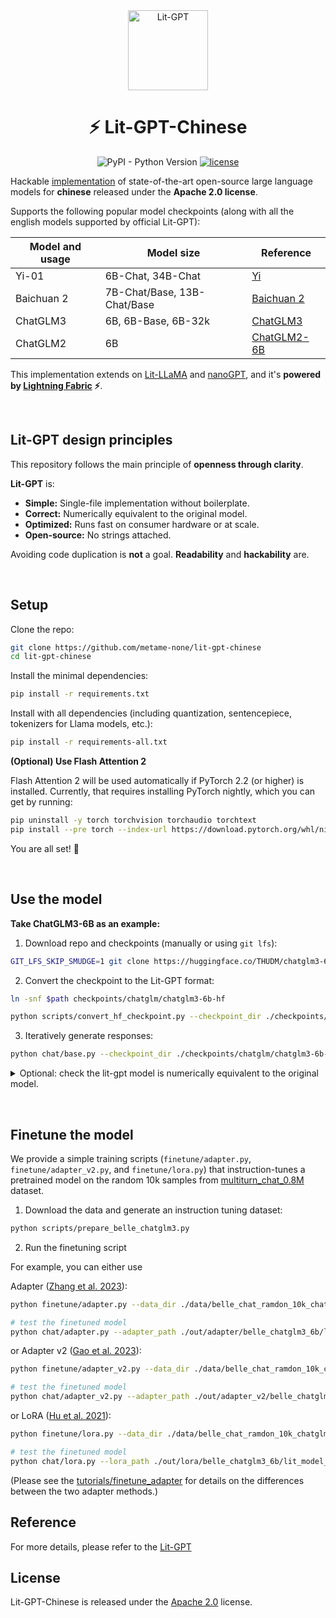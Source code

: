 <div align="center">
<img src="https://pl-public-data.s3.amazonaws.com/assets_lightning/LitStableLM_Badge.png" alt="Lit-GPT" width="128"/>

# ⚡ Lit-GPT-Chinese

<!--
<p align="center">
  <a href="https://www.lightning.ai/">Lightning.ai</a> •
  <a href="https://lightning.ai/docs/pytorch/stable/">PyTorch Lightning</a> •
  <a href="https://lightning.ai/docs/fabric/stable/">Fabric</a>
</p>
-->

![PyPI - Python Version](https://img.shields.io/pypi/pyversions/pytorch-lightning) [![license](https://img.shields.io/badge/License-Apache%202.0-blue.svg)](https://github.com/Lightning-AI/lit-stablelm/blob/master/LICENSE) 

</div>


<!-- # ⚡ Lit-GPT-Chinese -->

Hackable [implementation](lit_gpt/model.py) of state-of-the-art open-source large language models for **chinese** released under the **Apache 2.0 license**.

Supports the following popular model checkpoints (along with all the english models supported by official Lit-GPT):

| Model and usage                                                                   | Model size                               | Reference                                                                                        |
|-----------------------------------------------------------------------------------|------------------------------------------|--------------------------------------------------------------------------------------------------|
| Yi-01                                | 6B-Chat, 34B-Chat | [Yi](https://github.com/01-ai/Yi)                                         |
| Baichuan 2                                | 7B-Chat/Base, 13B-Chat/Base | [Baichuan 2](https://github.com/baichuan-inc/Baichuan2)                                         |
| ChatGLM3                                 | 6B, 6B-Base, 6B-32k | [ChatGLM3](https://github.com/THUDM/ChatGLM3)                                         |
| ChatGLM2                                 | 6B | [ChatGLM2-6B](https://github.com/THUDM/ChatGLM2-6B)                                         |


This implementation extends on [Lit-LLaMA](https://github.com/lightning-AI/lit-llama) and [nanoGPT](https://github.com/karpathy/nanoGPT), and it's **powered by [Lightning Fabric](https://lightning.ai/docs/fabric/stable/) ⚡**.

&nbsp;

## Lit-GPT design principles

This repository follows the main principle of **openness through clarity**.

**Lit-GPT** is:

- **Simple:** Single-file implementation without boilerplate.
- **Correct:** Numerically equivalent to the original model.
- **Optimized:** Runs fast on consumer hardware or at scale.
- **Open-source:** No strings attached.

Avoiding code duplication is **not** a goal. **Readability** and **hackability** are.

&nbsp;

## Setup

Clone the repo:

```bash
git clone https://github.com/metame-none/lit-gpt-chinese
cd lit-gpt-chinese
```

Install the minimal dependencies:

```bash
pip install -r requirements.txt
```

Install with all dependencies (including quantization, sentencepiece, tokenizers for Llama models, etc.):

```bash
pip install -r requirements-all.txt
```

**(Optional) Use Flash Attention 2**

Flash Attention 2 will be used automatically if PyTorch 2.2 (or higher) is installed.
Currently, that requires installing PyTorch nightly, which you can get by running:

```bash
pip uninstall -y torch torchvision torchaudio torchtext
pip install --pre torch --index-url https://download.pytorch.org/whl/nightly/cu121
```

You are all set! 🎉

&nbsp;

## Use the model

**Take ChatGLM3-6B as an example:**

1. Download repo and checkpoints (manually or using `git lfs`):
```bash
GIT_LFS_SKIP_SMUDGE=1 git clone https://huggingface.co/THUDM/chatglm3-6b $path
```
2. Convert the checkpoint to the Lit-GPT format:
```bash
ln -snf $path checkpoints/chatglm/chatglm3-6b-hf

python scripts/convert_hf_checkpoint.py --checkpoint_dir ./checkpoints/chatglm/chatglm3-6b-hf
```
3. Iteratively generate responses:
```bash
python chat/base.py --checkpoint_dir ./checkpoints/chatglm/chatglm3-6b-hf  --precision "16-true"
```

<details>
<summary> Optional: check the lit-gpt model is numerically equivalent to the original model. </summary>

- make the following changes to the original model (modeling_chatglm.py):

```diff
-@torch.jit.script
+# @torch.jit.script
 def apply_rotary_pos_emb(x: torch.Tensor, rope_cache: torch.Tensor) -> torch.Tensor:
```
- check the model difference:

```bash
CUDA_VISIBLE_DEVICES=0,1 python tests/test_chatglm3.py model_diff ./checkpoints/chatglm/chatglm3-6b-hf
```

</details>

&nbsp;

## Finetune the model

We provide a simple training scripts (`finetune/adapter.py`, `finetune/adapter_v2.py`, and `finetune/lora.py`) that instruction-tunes a pretrained model on the random 10k samples from [multiturn_chat_0.8M](https://huggingface.co/datasets/BelleGroup/multiturn_chat_0.8M) dataset.

1. Download the data and generate an instruction tuning dataset:

```bash
python scripts/prepare_belle_chatglm3.py
```

2. Run the finetuning script

For example, you can either use

Adapter ([Zhang et al. 2023](https://arxiv.org/abs/2303.16199)):

```bash
python finetune/adapter.py --data_dir ./data/belle_chat_ramdon_10k_chatglm3 --checkpoint_dir ./checkpoints/chatglm/chatglm3-6b-hf --out_dir out/adapter/belle_chatglm3_6b --precision "bf16-true"

# test the finetuned model
python chat/adapter.py --adapter_path ./out/adapter/belle_chatglm3_6b/lit_model_adapter_finetuned.pth --checkpoint_dir ./checkpoints/chatglm/chatglm3-6b-hf --precision "16-true"
```

or Adapter v2 ([Gao et al. 2023](https://arxiv.org/abs/2304.15010)):

```bash
python finetune/adapter_v2.py --data_dir ./data/belle_chat_ramdon_10k_chatglm3 --checkpoint_dir ./checkpoints/chatglm/chatglm3-6b-hf --out_dir out/adapter_v2/belle_chatglm3_6b --precision "bf16-true"

# test the finetuned model
python chat/adapter_v2.py --adapter_path ./out/adapter_v2/belle_chatglm3_6b/lit_model_adapter_finetuned.pth --checkpoint_dir ./checkpoints/chatglm/chatglm3-6b-hf --precision "16-true"
```

or LoRA ([Hu et al. 2021](https://arxiv.org/abs/2106.09685)):

```bash
python finetune/lora.py --data_dir ./data/belle_chat_ramdon_10k_chatglm3 --checkpoint_dir ./checkpoints/chatglm/chatglm3-6b-hf --out_dir out/lora/belle_chatglm3_6b --precision "16-true"

# test the finetuned model
python chat/lora.py --lora_path ./out/lora/belle_chatglm3_6b/lit_model_lora_finetuned.pth --checkpoint_dir ./checkpoints/chatglm/chatglm3-6b-hf  --precision "16-true"
```

(Please see the [tutorials/finetune_adapter](tutorials/finetune_adapter.md) for details on the differences between the two adapter methods.)

## Reference

For more details, please refer to the [Lit-GPT](https://github.com/Lightning-AI/lit-gpt)

## License

Lit-GPT-Chinese is released under the [Apache 2.0](https://github.com/Lightning-AI/lit-gpt/blob/main/LICENSE) license.
